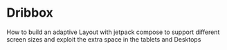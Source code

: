 # Dribbox
How to build an adaptive Layout with jetpack compose to support different screen sizes and exploit the extra space in the tablets and Desktops
